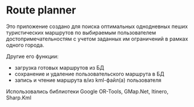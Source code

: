 # Route planner
Это приложение создано для поиска оптимальных однодневных пеших туристических маршрутов по выбираемым пользователем достопримечательностям с учетом заданных им ограничений в рамках одного города.

Другие его функции:
- загрузка готовых маршрутов из БД
- сохранение и удаление пользовательского маршрута в БД
- запись и чтение маршрута в/из kml-файл(а) пользователя

Использовались библиотеки Google OR-Tools, GMap.Net, Itinero, Sharp.Kml
